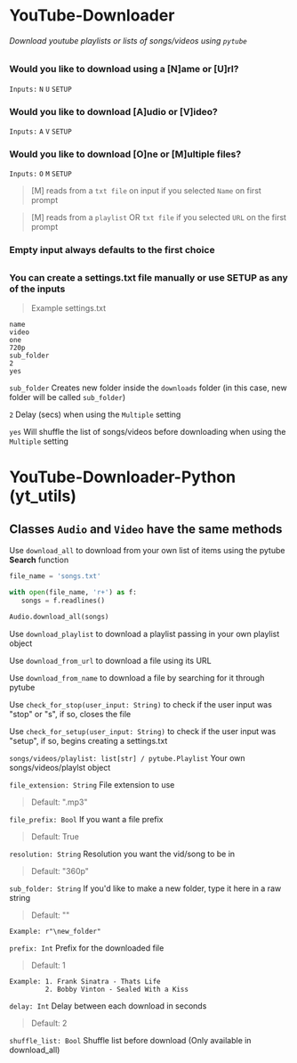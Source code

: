 # YouTube-Downloader
###### Download youtube playlists or lists of songs/videos using `pytube`

### Would you like to download using a [N]ame or [U]rl?
`Inputs:`
`N` `U` `SETUP`

### Would you like to download [A]udio or [V]ideo?
`Inputs:`
`A` `V` `SETUP`

### Would you like to download [O]ne or [M]ultiple files?
`Inputs:`
`O` `M` `SETUP`

>[M] reads from a `txt file` on input if you selected `Name` on first prompt


>[M] reads from a `playlist` OR `txt file` if you selected `URL` on the first prompt

### Empty input always defaults to the first choice

##
### You can create a settings.txt file manually or use SETUP as any of the inputs
>Example settings.txt
```
name
video
one
720p
sub_folder
2
yes
```
`sub_folder` Creates new folder inside the `downloads` folder (in this case, new folder will be called `sub_folder`)

`2` Delay (secs) when using the `Multiple` setting

`yes` Will shuffle the list of songs/videos before downloading when using the `Multiple` setting


# YouTube-Downloader-Python (yt_utils)
## Classes `Audio` and `Video` have the same methods

Use `download_all` to download from your own list of items using the pytube **Search** function
```py
file_name = 'songs.txt'

with open(file_name, 'r+') as f:
   songs = f.readlines()

Audio.download_all(songs)
```
  
Use `download_playlist` to download a playlist passing in your own playlist object

Use `download_from_url` to download a file using its URL

Use `download_from_name` to download a file by searching for it through pytube

Use `check_for_stop(user_input: String)` to check if the user input was "stop" or "s", if so, closes the file 

Use `check_for_setup(user_input: String)` to check if the user input was "setup", if so, begins creating a settings.txt

`songs/videos/playlist: list[str] / pytube.Playlist`
  Your own songs/videos/playlst object


`file_extension: String`
  File extension to use
  >Default: ".mp3"
  
  
`file_prefix: Bool`
  If you want a file prefix
  >Default: True
  
  
`resolution: String`
  Resolution you want the vid/song to be in
  >Default: "360p"


`sub_folder: String`
  If you'd like to make a new folder, type it here in a raw string
  >Default: ""
  ```
  Example: r"\new_folder"
  ```


`prefix: Int`
  Prefix for the downloaded file
  >Default: 1
   ```
   Example: 1. Frank Sinatra - Thats Life
            2. Bobby Vinton - Sealed With a Kiss
   ```  
  
`delay: Int`
  Delay between each download in seconds
  >Default: 2

`shuffle_list: Bool`
  Shuffle list before download (Only available in download_all)
